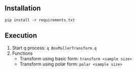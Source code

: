 ## Installation
```
pip install -r requirements.txt
```

## Execution
1. Start q process: ``` q BoxMullerTransform.q ```
2. Functions
   - Transform using basic form: ``` transform <sample size> ```
   - Transform using polar form: ``` polar <sample size> ```